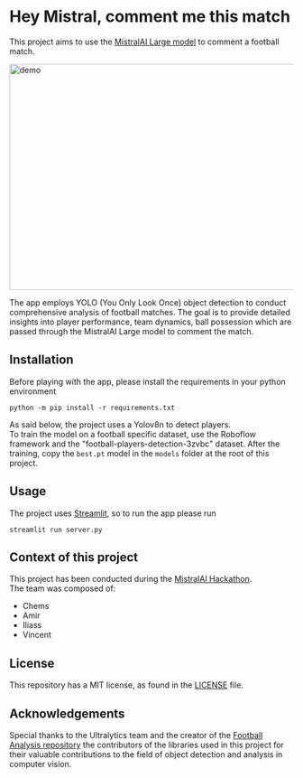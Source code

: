 # Hey Mistral, comment me this match

This project aims to use the [MistralAI Large model](https://mistral.ai/fr/news/mistral-large/) to comment a football match.

<p><img height="400" width="1000" src="https://github.com/rajveersinghcse/rajveersinghcse/blob/master/img/Football-Analysis.gif" alt="demo"></p>

The app employs YOLO (You Only Look Once) object detection to conduct comprehensive analysis of football matches. The goal is to provide detailed insights into player performance, team dynamics, ball possession which are passed through the MistralAI Large model to comment the match.

## Installation

Before playing with the app, please install the requirements in your python environment
```
python -m pip install -r requirements.txt
```

As said below, the project uses a Yolov8n to detect players. <br>
To train the model on a football specific dataset, use the Roboflow framework and the "football-players-detection-3zvbc" dataset.
After the training, copy the `best.pt` model in the `models` folder at the root of this project.

## Usage

The project uses [Streamlit](https://streamlit.io/), so to run the app please run
```
streamlit run server.py
```

## Context of this project

This project has been conducted during the [MistralAI Hackathon](https://partiful.com/e/EFvUkVMiTCP2cVrRU1cD). <br>
The team was composed of:
- Chems
- Amir
- Iliass
- Vincent

## License

This repository has a MIT license, as found in the [LICENSE](./LICENSE) file.

## Acknowledgements

Special thanks to the Ultralytics team and the creator of the [Football Analysis repository](https://github.com/rajveersinghcse/Football-Analysis-using-YOLO) the contributors of the libraries used in this project for their valuable contributions to the field of object detection and analysis in computer vision.

